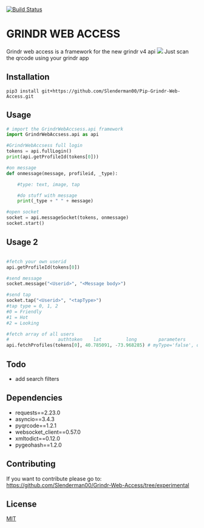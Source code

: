[![Build Status](https://travis-ci.com/Slenderman00/Grindr-Web-Access.svg?branch=master)](https://travis-ci.com/Slenderman00/Grindr-Web-Access)

# GRINDR WEB ACCESS

Grindr web access is a framework for the new grindr v4 api
![](https://i.imgur.com/6SGvLxS.png)
Just scan the qrcode using your grindr app

## Installation
```
pip3 install git+https://github.com/Slenderman00/Pip-Grindr-Web-Access.git
```

## Usage

```python
# import the GrindrWebAccsess.api framework
import GrindrWebAccsess.api as api

#GrindrWebAccsess full login
tokens = api.fullLogin()
print(api.getProfileId(tokens[0]))

#on message
def onmessage(message, profileid, _type):

    #type: text, image, tap

    #do stuff with message
    print(_type + " " + message)

#open socket
socket = api.messageSocket(tokens, onmessage)
socket.start()
```

## Usage 2
```python

#fetch your own userid
api.getProfileId(tokens[0])

#send message
socket.message("<Userid>", "<Message body>")

#send tap
socket.tap("<Userid>", "<tapType>")
#tap type = 0, 1, 2
#0 = Friendly
#1 = Hot
#2 = Looking

#fetch array of all users
#                  authtoken    lat         long        parameters
api.fetchProfiles(tokens[0], 40.785091, -73.968285) # myType='false', online='false', faceOnly='false', photoOnly='false', notRecentlyChatted='false'

```

## Todo
- add search filters

## Dependencies
- requests==2.23.0
- asyncio==3.4.3
- pyqrcode==1.2.1
- websocket_client==0.57.0
- xmltodict==0.12.0
- pygeohash==1.2.0


## Contributing
If you want to contribute please go to:
<https://github.com/Slenderman00/Grindr-Web-Access/tree/experimental>

## License
[MIT](https://choosealicense.com/licenses/mit/)